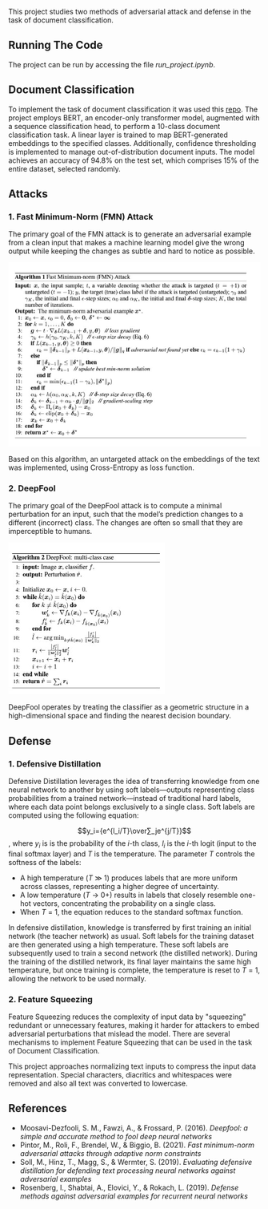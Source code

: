 This project studies two methods of adversarial attack and defense in the task of document classification. 
## Running The Code
The project can be run by accessing the file _run_project.ipynb_.

## Document Classification
To implement the task of document classification it was used this [repo](https://github.com/apirjani/doc-classification). The project employs BERT, an encoder-only transformer model, augmented with a sequence classification head, to perform a 10-class document classification task. A linear layer is trained to map BERT-generated embeddings to the specified classes. Additionally, confidence thresholding is implemented to manage out-of-distribution document inputs. The model achieves an accuracy of 94.8% on the test set, which comprises 15% of the entire dataset, selected randomly.
## Attacks
### 1. Fast Minimum-Norm (FMN) Attack
The primary goal of the FMN attack is to generate an adversarial example from a clean input that makes a machine learning model give the wrong output while keeping the changes as subtle and hard to notice as possible. 

![alt text](https://github.com/ovi997/ia3-project/blob/master/assets/fnm.jpg?raw=true)

Based on this algorithm, an untargeted attack on the embeddings of the text was implemented, using Cross-Entropy as loss function. 
### 2. DeepFool
The primary goal of the DeepFool attack is to compute a minimal perturbation for an input, such that the model’s prediction changes to a different (incorrect) class. The changes are often so small that they are imperceptible to humans.

![alt text](https://github.com/ovi997/ia3-project/blob/master/assets/df.jpg?raw=true)

DeepFool operates by treating the classifier as a geometric structure in a high-dimensional space and finding the nearest decision boundary.
 
## Defense
### 1. Defensive Distillation
Defensive Distillation leverages the idea of transferring knowledge from one neural network to another by using soft labels—outputs representing class probabilities from a trained network—instead of traditional hard labels, where each data point belongs exclusively to a single class.
Soft labels are computed using the following equation: 

$$y_i={e^{l_i/T}\over∑_je^{j/T}}$$, where _y_<sub>_i_</sub> is is the probability of the _i_-th class, _l_<sub>_i_</sub> is the _i_-th logit (input to the final softmax layer) and _T_ is the temperature. The parameter _T_ controls the softness of the labels:
- A high temperature (_T_ ≫ 1) produces labels that are more uniform across classes, representing a higher degree of uncertainty.
- A low temperature (_T_ → 0+) results in labels that closely resemble one-hot vectors, concentrating the probability on a single class.
- When _T_ = 1, the equation reduces to the standard softmax function.

In defensive distillation, knowledge is transferred by first training an initial network (the teacher network) as usual. Soft labels for the training dataset are then generated using a high temperature. These soft labels are subsequently used to train a second network (the distilled network). During the training of the distilled network, its final layer maintains the same high temperature, but once training is complete, the temperature is reset to _T_ = 1, allowing the network to be used normally.
### 2. Feature Squeezing
Feature Squeezing reduces the complexity of input data by "squeezing" redundant or unnecessary features, making it harder for attackers to embed adversarial perturbations that mislead the model.
There are several mechanisms to implement Feature Squeezing that can be used in the task of Document Classification. 

This project approaches normalizing text inputs to compress the input data representation. Special characters, diacritics and whitespaces were removed and also all text was converted to lowercase.
## References
- Moosavi-Dezfooli, S. M., Fawzi, A., & Frossard, P. (2016). _Deepfool: a simple and accurate method to fool deep neural networks_
- Pintor, M., Roli, F., Brendel, W., & Biggio, B. (2021). _Fast minimum-norm adversarial attacks through adaptive norm constraints_
- Soll, M., Hinz, T., Magg, S., & Wermter, S. (2019). _Evaluating defensive distillation for defending text processing neural networks against adversarial examples_
- Rosenberg, I., Shabtai, A., Elovici, Y., & Rokach, L. (2019). _Defense methods against adversarial examples for recurrent neural networks_



